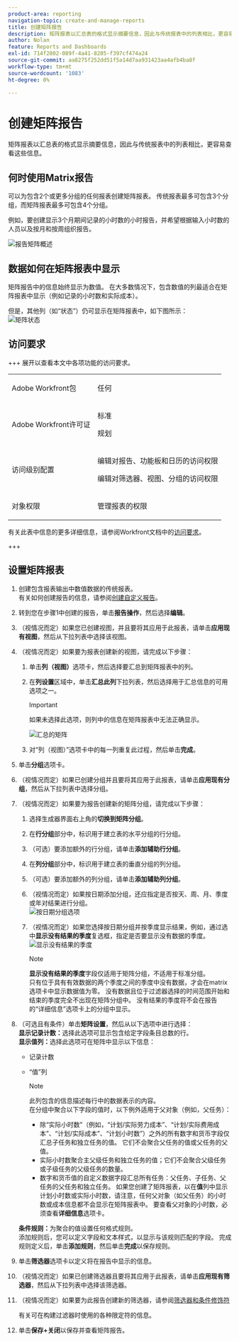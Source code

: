 ```yaml
---
product-area: reporting
navigation-topic: create-and-manage-reports
title: 创建矩阵报告
description: 矩阵报表以汇总表的格式显示摘要信息，因此与传统报表中的列表相比，更容易查看这些信息。
author: Nolan
feature: Reports and Dashboards
exl-id: 714f2802-089f-4a41-8205-f397cf474a24
source-git-commit: aa8275f252dd51f5a14d7aa931423aa4afb4ba8f
workflow-type: tm+mt
source-wordcount: '1083'
ht-degree: 0%

---
```


# 创建矩阵报告

矩阵报表以汇总表的格式显示摘要信息，因此与传统报表中的列表相比，更容易查看这些信息。

## 何时使用Matrix报告

可以为包含2个或更多分组的任何报表创建矩阵报表。 传统报表最多可包含3个分组，而矩阵报表最多可包含4个分组。

例如，要创建显示3个月期间记录的小时数的小时报告，并希望根据输入小时数的人员以及按月和按周组织报告。

![报告矩阵概述](assets/report-matrix-overview-350x123.png)

## 数据如何在矩阵报表中显示

矩阵报告中的信息始终显示为数值。 在大多数情况下，包含数值的列最适合在矩阵报表中显示（例如记录的小时数和实际成本）。

但是，其他列（如“状态”）仍可显示在矩阵报表中，如下图所示：\
![矩阵状态](assets/report-matrix-status-350x73.png)

## 访问要求

+++ 展开以查看本文中各项功能的访问要求。 

<table style="table-layout:auto"> 
 <col> 
 <col> 
 <tbody> 
  <tr> 
   <td role="rowheader">Adobe Workfront包</td> 
   <td> <p>任何</p> </td> 
  </tr> 
  <tr> 
   <td role="rowheader">Adobe Workfront许可证</td> 
   <td> 
      <p>标准</p>
      <p>规划</p>
   </td>
  </tr> 
  <tr> 
   <td role="rowheader">访问级别配置</td> 
   <td> <p>编辑对报告、功能板和日历的访问权限</p> <p>编辑对筛选器、视图、分组的访问权限</p> </td> 
  </tr> 
  <tr> 
   <td role="rowheader">对象权限</td> 
 <td> <p>管理报表的权限</p></td>  
  </tr> 
 </tbody> 
</table>

有关此表中信息的更多详细信息，请参阅Workfront文档中的[访问要求](/help/quicksilver/administration-and-setup/add-users/access-levels-and-object-permissions/access-level-requirements-in-documentation.md)。

+++

## 设置矩阵报表

1. 创建包含报表输出中数值数据的传统报表。\
   有关如何创建报告的信息，请参阅[创建自定义报告](../../../reports-and-dashboards/reports/creating-and-managing-reports/create-custom-report.md)。

1. 转到您在步骤1中创建的报告，单击&#x200B;**报告操作**，然后选择&#x200B;**编辑**。

1. （视情况而定）如果您已创建视图，并且要将其应用于此报表，请单击&#x200B;**应用现有视图**，然后从下拉列表中选择该视图。
1. （视情况而定）如果要为报表创建新的视图，请完成以下步骤：

   1. 单击&#x200B;**列（视图）**&#x200B;选项卡，然后选择要汇总到矩阵报表中的列。
   1. 在&#x200B;**列设置**&#x200B;区域中，单击&#x200B;**汇总此列**&#x200B;下拉列表，然后选择用于汇总信息的可用选项之一。

      >[!IMPORTANT]
      >
      >如果未选择此选项，则列中的信息在矩阵报表中无法正确显示。

      ![汇总的矩阵](assets/qs-report-matrix-summarized-350x392.png)

   1. 对“列（视图）”选项卡中的每一列重复此过程，然后单击&#x200B;**完成**。

1. 单击&#x200B;**分组**&#x200B;选项卡。
1. （视情况而定）如果已创建分组并且要将其应用于此报表，请单击&#x200B;**应用现有分组**，然后从下拉列表中选择分组。
1. （视情况而定）如果要为报告创建新的矩阵分组，请完成以下步骤：

   1. 选择生成器界面右上角的&#x200B;**切换到矩阵分组**。
   1. 在&#x200B;**行分组**&#x200B;部分中，标识用于建立表的水平分组的行分组。
   1. （可选）要添加额外的行分组，请单击&#x200B;**添加辅助行分组**。
   1. 在&#x200B;**列分组**&#x200B;部分中，标识用于建立表的垂直分组的列分组。
   1. （可选）要添加额外的列分组，请单击&#x200B;**添加辅助列分组**。
   1. （视情况而定）如果按日期添加分组，还应指定是否按天、周、月、季度或年对结果进行分组。\
      ![按日期分组选项](assets/qs-grouping-by-date-options-for-matrix-report-350x450.png)

   1. （视情况而定）如果您选择按日期分组并按季度显示结果，例如，通过选中&#x200B;**显示没有结果的季度**&#x200B;复选框，指定是否要显示没有数据的季度。\
      ![显示没有结果的季度](assets/qs-show-quarters-with-no-results-on-matrix-report-350x175.png)

      >[!NOTE]
      >
      >**显示没有结果的季度**&#x200B;字段仅适用于矩阵分组，不适用于标准分组。\
      >只有位于具有有效数据的两个季度之间的季度中没有数据，才会在matrix选项卡中显示数据值为零。 没有数据且位于过滤器选择的时间范围开始和结束的季度完全不出现在矩阵分组中。 没有结果的季度将不会在报告的“详细信息”选项卡上的分组中显示。

1. （可选且有条件）单击&#x200B;**矩阵设置**，然后从以下选项中进行选择：\
   **显示记录计数：**&#x200B;选择此选项可显示包含给定字段条目总数的行。\
   **显示值列：**&#x200B;选择此选项可在矩阵中显示以下信息：

   * 记录计数
   * “值”列

     >[!NOTE]
     >
     >此列包含的信息描述每行中的数据表示的内容。\
     >在分组中聚合以下字段的值时，以下例外适用于父对象（例如，父任务）：
     >
     >   
     >   
     >   * 除“实际小时数”（例如，“计划/实际劳力成本”、“计划/实际费用成本”、“计划/实际成本”、“计划小时数”）之外的所有数字和货币字段仅汇总子任务和独立任务的值。 它们不会聚合父任务的值或父任务的父值。
     >   * 实际小时数聚合主父级任务和独立任务的值；它们不会聚合父级任务或子级任务的父级任务的数量。
     >   * 数字和货币值的自定义数据字段汇总所有任务：父任务、子任务、父任务的父任务和独立任务。 如果您创建了矩阵报表，以在&#x200B;**值**&#x200B;列中显示计划小时数或实际小时数，请注意，任何父对象（如父任务）的小时数或成本信息都不会显示在矩阵报表中。 要查看父对象的小时数，必须查看&#x200B;**详细信息**&#x200B;选项卡。
     >   
     >   
     >

   **条件规则：**&#x200B;为聚合的值设置任何格式规则。\
   添加规则后，您可以定义字段和文本样式，以显示与该规则匹配的字段。 完成规则定义后，单击&#x200B;**添加规则**，然后单击&#x200B;**完成**&#x200B;以保存规则。

1. 单击&#x200B;**筛选器**&#x200B;选项卡以定义将在报告中显示的信息。
1. （视情况而定）如果已创建筛选器且要将其应用于此报表，请单击&#x200B;**应用现有筛选器**，然后从下拉列表中选择该筛选器。
1. （视情况而定）如果要为此报告创建新的筛选器，请参阅[筛选器和条件修饰符](../../../reports-and-dashboards/reports/reporting-elements/filter-condition-modifiers.md)

   <!--
   <MadCap:conditionalText data-mc-conditions="QuicksilverOrClassic.Draft mode">
   and
   <a href="../../../reports-and-dashboards/reports/reporting-elements/advanced-filter-condition-qualifiers.md" class="MCXref xref">Advanced Filter and condition qualifiers </a>
   </MadCap:conditionalText>
   -->

   有关可在构建过滤器时使用的各种限定符的信息。

1. 单击&#x200B;**保存+关闭**&#x200B;以保存并查看矩阵报告。
